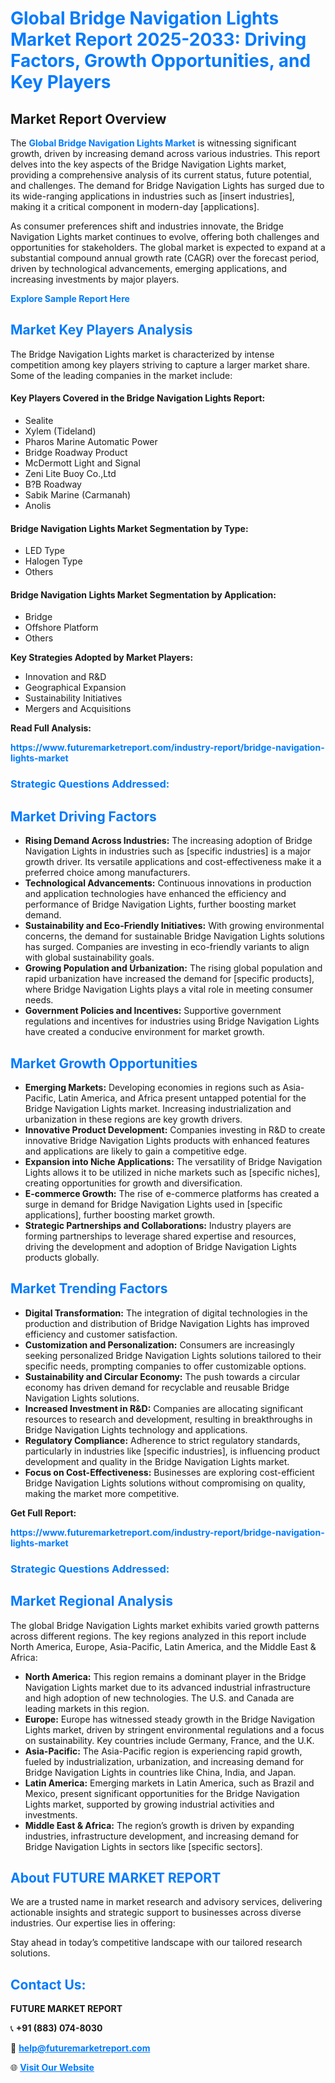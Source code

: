 <h1 style="color: #007BFF;">Global Bridge Navigation Lights Market Report 2025-2033: Driving Factors, Growth Opportunities, and Key Players</h1>

<section id="overview">
<h2>Market Report Overview</h2>
<p>The <a href="https://www.futuremarketreport.com/industry-report/bridge-navigation-lights-market" style="color: #007BFF; text-decoration: none;"><strong>Global Bridge Navigation Lights Market</strong></a> is witnessing significant growth, driven by increasing demand across various industries. This report delves into the key aspects of the Bridge Navigation Lights market, providing a comprehensive analysis of its current status, future potential, and challenges. The demand for Bridge Navigation Lights has surged due to its wide-ranging applications in industries such as [insert industries], making it a critical component in modern-day [applications].</p>
<p>As consumer preferences shift and industries innovate, the Bridge Navigation Lights market continues to evolve, offering both challenges and opportunities for stakeholders. The global market is expected to expand at a substantial compound annual growth rate (CAGR) over the forecast period, driven by technological advancements, emerging applications, and increasing investments by major players.</p>
</section>

<section id="overview">
<p><a href="https://www.futuremarketreport.com/request-sample/reportId=29089" style="color: #007BFF; text-decoration: none;"><strong>Explore Sample Report Here</strong></a></p>
</section>

<section id="key-players">
<h2 style="color: #007BFF;">Market Key Players Analysis</h2>
<p>The Bridge Navigation Lights market is characterized by intense competition among key players striving to capture a larger market share. Some of the leading companies in the market include:</p>
<h4>Key Players Covered in the Bridge Navigation Lights Report:</h4>
<ul><li>Sealite</li><li>Xylem (Tideland)</li><li>Pharos Marine Automatic Power</li><li>Bridge Roadway Product</li><li>McDermott Light and Signal</li><li>Zeni Lite Buoy Co.,Ltd</li><li>B?B Roadway</li><li>Sabik Marine (Carmanah)</li><li>Anolis</li></ul>
<h4>Bridge Navigation Lights Market Segmentation by Type:</h4>
<ul><li>LED Type</li><li>Halogen Type</li><li>Others</li></ul>

<h4>Bridge Navigation Lights Market Segmentation by Application:</h4>
<ul><li>Bridge</li><li>Offshore Platform</li><li>Others</li></ul>
<p><strong>Key Strategies Adopted by Market Players:</strong></p>
<ul>
<li>Innovation and R&D</li>
<li>Geographical Expansion</li>
<li>Sustainability Initiatives</li>
<li>Mergers and Acquisitions</li>
</ul>
</section>

<section>
<p><strong>Read Full Analysis: </strong></p><a href="https://www.futuremarketreport.com/industry-report/bridge-navigation-lights-market" style="color: #007BFF; text-decoration: none;"><strong>https://www.futuremarketreport.com/industry-report/bridge-navigation-lights-market</strong></a>
<h3 style="color: #007BFF;">Strategic Questions Addressed:</h3>
</section>

<section id="driving-factors">
<h2 style="color: #007BFF;">Market Driving Factors</h2>
<ul>
<li><strong>Rising Demand Across Industries:</strong> The increasing adoption of Bridge Navigation Lights in industries such as [specific industries] is a major growth driver. Its versatile applications and cost-effectiveness make it a preferred choice among manufacturers.</li>
<li><strong>Technological Advancements:</strong> Continuous innovations in production and application technologies have enhanced the efficiency and performance of Bridge Navigation Lights, further boosting market demand.</li>
<li><strong>Sustainability and Eco-Friendly Initiatives:</strong> With growing environmental concerns, the demand for sustainable Bridge Navigation Lights solutions has surged. Companies are investing in eco-friendly variants to align with global sustainability goals.</li>
<li><strong>Growing Population and Urbanization:</strong> The rising global population and rapid urbanization have increased the demand for [specific products], where Bridge Navigation Lights plays a vital role in meeting consumer needs.</li>
<li><strong>Government Policies and Incentives:</strong> Supportive government regulations and incentives for industries using Bridge Navigation Lights have created a conducive environment for market growth.</li>
</ul>
</section>

<section id="growth-opportunities">
<h2 style="color: #007BFF;">Market Growth Opportunities</h2>
<ul>
<li><strong>Emerging Markets:</strong> Developing economies in regions such as Asia-Pacific, Latin America, and Africa present untapped potential for the Bridge Navigation Lights market. Increasing industrialization and urbanization in these regions are key growth drivers.</li>
<li><strong>Innovative Product Development:</strong> Companies investing in R&D to create innovative Bridge Navigation Lights products with enhanced features and applications are likely to gain a competitive edge.</li>
<li><strong>Expansion into Niche Applications:</strong> The versatility of Bridge Navigation Lights allows it to be utilized in niche markets such as [specific niches], creating opportunities for growth and diversification.</li>
<li><strong>E-commerce Growth:</strong> The rise of e-commerce platforms has created a surge in demand for Bridge Navigation Lights used in [specific applications], further boosting market growth.</li>
<li><strong>Strategic Partnerships and Collaborations:</strong> Industry players are forming partnerships to leverage shared expertise and resources, driving the development and adoption of Bridge Navigation Lights products globally.</li>
</ul>
</section>

<section id="trending-factors">
<h2 style="color: #007BFF;">Market Trending Factors</h2>
<ul>
<li><strong>Digital Transformation:</strong> The integration of digital technologies in the production and distribution of Bridge Navigation Lights has improved efficiency and customer satisfaction.</li>
<li><strong>Customization and Personalization:</strong> Consumers are increasingly seeking personalized Bridge Navigation Lights solutions tailored to their specific needs, prompting companies to offer customizable options.</li>
<li><strong>Sustainability and Circular Economy:</strong> The push towards a circular economy has driven demand for recyclable and reusable Bridge Navigation Lights solutions.</li>
<li><strong>Increased Investment in R&D:</strong> Companies are allocating significant resources to research and development, resulting in breakthroughs in Bridge Navigation Lights technology and applications.</li>
<li><strong>Regulatory Compliance:</strong> Adherence to strict regulatory standards, particularly in industries like [specific industries], is influencing product development and quality in the Bridge Navigation Lights market.</li>
<li><strong>Focus on Cost-Effectiveness:</strong> Businesses are exploring cost-efficient Bridge Navigation Lights solutions without compromising on quality, making the market more competitive.</li>
</ul>
</section>

<section>
<p><strong>Get Full Report: </strong></p><a href="https://www.futuremarketreport.com/industry-report/bridge-navigation-lights-market" style="color: #007BFF; text-decoration: none;"><strong>https://www.futuremarketreport.com/industry-report/bridge-navigation-lights-market</strong></a>
<h3 style="color: #007BFF;">Strategic Questions Addressed:</h3>
</section>


<section id="regional-analysis">
<h2 style="color: #007BFF;">Market Regional Analysis</h2>
<p>The global Bridge Navigation Lights market exhibits varied growth patterns across different regions. The key regions analyzed in this report include North America, Europe, Asia-Pacific, Latin America, and the Middle East & Africa:</p>
<ul>
<li><strong>North America:</strong> This region remains a dominant player in the Bridge Navigation Lights market due to its advanced industrial infrastructure and high adoption of new technologies. The U.S. and Canada are leading markets in this region.</li>
<li><strong>Europe:</strong> Europe has witnessed steady growth in the Bridge Navigation Lights market, driven by stringent environmental regulations and a focus on sustainability. Key countries include Germany, France, and the U.K.</li>
<li><strong>Asia-Pacific:</strong> The Asia-Pacific region is experiencing rapid growth, fueled by industrialization, urbanization, and increasing demand for Bridge Navigation Lights in countries like China, India, and Japan.</li>
<li><strong>Latin America:</strong> Emerging markets in Latin America, such as Brazil and Mexico, present significant opportunities for the Bridge Navigation Lights market, supported by growing industrial activities and investments.</li>
<li><strong>Middle East & Africa:</strong> The region’s growth is driven by expanding industries, infrastructure development, and increasing demand for Bridge Navigation Lights in sectors like [specific sectors].</li>
</ul>
</section>

<footer>
<h2 style="color: #007BFF;">About FUTURE MARKET REPORT</h2>
<p>We are a trusted name in market research and advisory services, delivering actionable insights and strategic support to businesses across diverse industries. Our expertise lies in offering:</p>

<p>Stay ahead in today’s competitive landscape with our tailored research solutions.</p>

<h2 style="color: #007BFF;">Contact Us:</h2>
<p><strong>FUTURE MARKET REPORT</strong></p>
<p>📞 <strong>+91 (883) 074-8030</strong></p>
<p>📧 <strong><a href="mailto:help@futuremarketreport.com" style="color: #007BFF;">help@futuremarketreport.com</a></strong></p>
<p>🌐 <strong><a href="https://www.futuremarketreport.com/" style="color: #007BFF;">Visit Our Website</a></strong></p>
</footer>